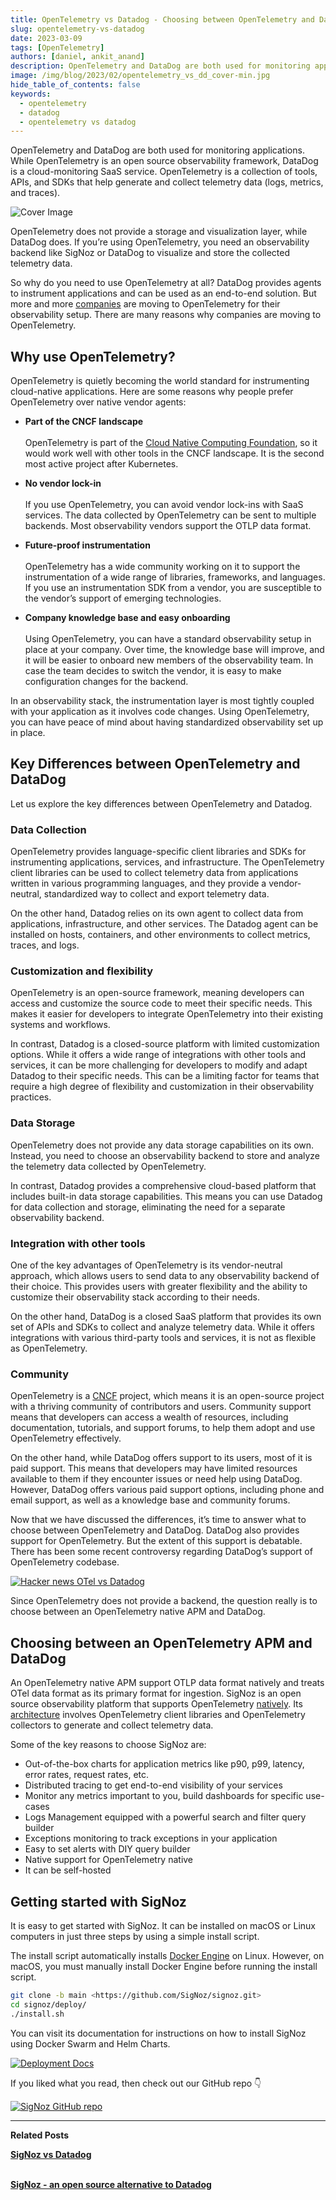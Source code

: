 ```yaml
---
title: OpenTelemetry vs Datadog - Choosing between OpenTelemetry and Datadog
slug: opentelemetry-vs-datadog
date: 2023-03-09
tags: [OpenTelemetry]
authors: [daniel, ankit_anand]
description: OpenTelemetry and DataDog are both used for monitoring applications. While OpenTelemetry is a set of tools, APIs, and SDKs to generate and collect telemetry data, DataDog is a cloud monitoring service. In this article, we will discuss OpenTelemetry and DataDog to help you...
image: /img/blog/2023/02/opentelemetry_vs_dd_cover-min.jpg
hide_table_of_contents: false
keywords:
  - opentelemetry
  - datadog
  - opentelemetry vs datadog
---
```


<head>
  <link rel="canonical" href="https://signoz.io/blog/opentelemetry-vs-datadog/"/>
</head>

OpenTelemetry and DataDog are both used for monitoring applications. While OpenTelemetry is an open source observability framework, DataDog is a cloud-monitoring SaaS service. OpenTelemetry is a collection of tools, APIs, and SDKs that help generate and collect telemetry data (logs, metrics, and traces).

<!--truncate-->

![Cover Image](/img/blog/2023/02/opentelemetry_vs_dd_cover.webp)

OpenTelemetry does not provide a storage and visualization layer, while DataDog does. If you’re using OpenTelemetry, you need an observability backend like SigNoz or DataDog to visualize and store the collected telemetry data.

So why do you need to use OpenTelemetry at all? DataDog provides agents to instrument applications and can be used as an end-to-end solution. But more and more <a href = "https://tech.ebayinc.com/engineering/why-and-how-ebay-pivoted-to-opentelemetry/" rel="noopener noreferrer nofollow" target="_blank" >companies</a> are moving to OpenTelemetry for their observability setup. There are many reasons why companies are moving to OpenTelemetry.

## Why use OpenTelemetry?

OpenTelemetry is quietly becoming the world standard for instrumenting cloud-native applications. Here are some reasons why people prefer OpenTelemetry over native vendor agents:

- **Part of the CNCF landscape**<br></br>
OpenTelemetry is part of the <a href = "https://www.cncf.io/" rel="noopener noreferrer nofollow" target="_blank" >Cloud Native Computing Foundation</a>, so it would work well with other tools in the CNCF landscape. It is the second most active project after Kubernetes.

- **No vendor lock-in**<br></br>
If you use OpenTelemetry, you can avoid vendor lock-ins with SaaS services. The data collected by OpenTelemetry can be sent to multiple backends. Most observability vendors support the OTLP data format.

- **Future-proof instrumentation**<br></br>
OpenTelemetry has a wide community working on it to support the instrumentation of a wide range of libraries, frameworks, and languages. If you use an instrumentation SDK from a vendor, you are susceptible to the vendor’s support of emerging technologies.

- **Company knowledge base and easy onboarding**<br></br>
Using OpenTelemetry, you can have a standard observability setup in place at your company. Over time, the knowledge base will improve, and it will be easier to onboard new members of the observability team. In case the team decides to switch the vendor, it is easy to make configuration changes for the backend.

In an observability stack, the instrumentation layer is most tightly coupled with your application as it involves code changes. Using OpenTelemetry, you can have peace of mind about having standardized observability set up in place.

## Key Differences between OpenTelemetry and DataDog

Let us explore the key differences between OpenTelemetry and Datadog.

### Data Collection

OpenTelemetry provides language-specific client libraries and SDKs for instrumenting applications, services, and infrastructure. The OpenTelemetry client libraries can be used to collect telemetry data from applications written in various programming languages, and they provide a vendor-neutral, standardized way to collect and export telemetry data.

On the other hand, Datadog relies on its own agent to collect data from applications, infrastructure, and other services. The Datadog agent can be installed on hosts, containers, and other environments to collect metrics, traces, and logs.

### Customization and flexibility

OpenTelemetry is an open-source framework, meaning developers can access and customize the source code to meet their specific needs. This makes it easier for developers to integrate OpenTelemetry into their existing systems and workflows.

In contrast, Datadog is a closed-source platform with limited customization options. While it offers a wide range of integrations with other tools and services, it can be more challenging for developers to modify and adapt Datadog to their specific needs. This can be a limiting factor for teams that require a high degree of flexibility and customization in their observability practices.

### Data Storage

OpenTelemetry does not provide any data storage capabilities on its own. Instead, you need to choose an observability backend to store and analyze the telemetry data collected by OpenTelemetry.

In contrast, Datadog provides a comprehensive cloud-based platform that includes built-in data storage capabilities. This means you can use Datadog for data collection and storage, eliminating the need for a separate observability backend.

### Integration with other tools

One of the key advantages of OpenTelemetry is its vendor-neutral approach, which allows users to send data to any observability backend of their choice. This provides users with greater flexibility and the ability to customize their observability stack according to their needs.

On the other hand, DataDog is a closed SaaS platform that provides its own set of APIs and SDKs to collect and analyze telemetry data. While it offers integrations with various third-party tools and services, it is not as flexible as OpenTelemetry.

### Community

OpenTelemetry is a <a href = "https://www.cncf.io/" rel="noopener noreferrer nofollow" target="_blank" >CNCF</a> project, which means it is an open-source project with a thriving community of contributors and users. Community support means that developers can access a wealth of resources, including documentation, tutorials, and support forums, to help them adopt and use OpenTelemetry effectively.

On the other hand, while DataDog offers support to its users, most of it is paid support. This means that developers may have limited resources available to them if they encounter issues or need help using DataDog. However, DataDog offers various paid support options, including phone and email support, as well as a knowledge base and community forums.

Now that we have discussed the differences, it’s time to answer what to choose between OpenTelemetry and DataDog. DataDog also provides support for OpenTelemetry. But the extent of this support is debatable. There has been some recent controversy regarding DataDog’s support of OpenTelemetry codebase.

[![Hacker news OTel vs Datadog](/img/blog/2023/02/dd_kills_otel_pr.webp)](https://news.ycombinator.com/item?id=34540419)

Since OpenTelemetry does not provide a backend, the question really is to choose between an OpenTelemetry native APM and DataDog.

## Choosing between an OpenTelemetry APM and DataDog

An OpenTelemetry native APM support OTLP data format natively and treats OTel data format as its primary format for ingestion. SigNoz is an open source observability platform that supports OpenTelemetry [natively](https://signoz.io/blog/opentelemetry-apm/). Its [architecture](https://signoz.io/docs/#architecture) involves OpenTelemetry client libraries and OpenTelemetry collectors to generate and collect telemetry data.

Some of the key reasons to choose SigNoz are:

- Out-of-the-box charts for application metrics like p90, p99, latency, error rates, request rates, etc.
- Distributed tracing to get end-to-end visibility of your services
- Monitor any metrics important to you, build dashboards for specific use-cases
- Logs Management equipped with a powerful search and filter query builder
- Exceptions monitoring to track exceptions in your application
- Easy to set alerts with DIY query builder
- Native support for OpenTelemetry native
- It can be self-hosted

## Getting started with SigNoz

It is easy to get started with SigNoz. It can be installed on macOS or Linux computers in just three steps by using a simple install script.

The install script automatically installs <a href = "https://docs.docker.com/engine/install" rel="noopener noreferrer nofollow" target="_blank" >Docker Engine</a> on Linux. However, on macOS, you must manually install Docker Engine before running the install script.

```bash
git clone -b main <https://github.com/SigNoz/signoz.git>
cd signoz/deploy/
./install.sh
```

You can visit its documentation for instructions on how to install SigNoz using Docker Swarm and Helm Charts.

[![Deployment Docs](/img/blog/common/deploy_docker_documentation.webp)](https://signoz.io/docs/install/)

If you liked what you read, then check out our GitHub repo 👇

[![SigNoz GitHub repo](/img/blog/common/signoz_github.webp)](https://github.com/SigNoz/signoz)

---

**Related Posts**

**[SigNoz vs Datadog](https://signoz.io/comparisons/signoz-vs-datadog/)**<br></br>

**[SigNoz - an open source alternative to Datadog](https://signoz.io/blog/open-source-datadog-alternative)**<br></br>